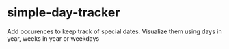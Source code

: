 simple-day-tracker
==================

Add occurences to keep track of special dates. Visualize them using days in year, weeks in year or weekdays
